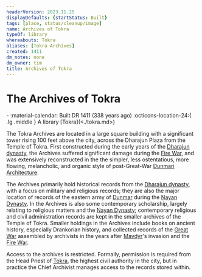 ```yaml
---
headerVersion: 2023.11.25
displayDefaults: {startStatus: Built}
tags: [place, status/cleanup/image]
name: Archives of Tokra
typeOf: library
whereabouts: Tokra
aliases: [Tokra Archives]
created: 1411
dm_notes: none
dm_owner: tim
title: Archives of Tokra
---
```

# The Archives of Tokra
<div class="grid cards ext-narrow-margin ext-one-column" markdown>
-  
   :material-calendar: Built DR 1411 (338 years ago)  
    :octicons-location-24:{ .lg .middle } A library [Tokra](<./tokra.md>)  
</div>


The Tokra Archives are located in a large square building with a significant tower rising 100 feet above the city, across the Dharajun Plaza from the Temple of Tokra. First constructed during the early years of the [Dharajun dynasty](<../../../../../../groups/dunmari-dynasties/dharajun-dynasty.md>), the Archives suffered significant damage during the [Fire War](<../../../../../../events/1500s/fire-war.md>), and was extensively reconstructed in the the simpler, less ostentatious, more flowing, melancholic, and organic style of post-Great-War [Dunmari Architecture](<../../dunmari-architecture.md>). 

The Archives primarily hold historical records from the [Dharajun dynasty](<../../../../../../groups/dunmari-dynasties/dharajun-dynasty.md>), with a focus on military and religious records; they are also the major location of records of the eastern army of [Dunmar](<../../dunmar.md>) during the [Nayan Dynasty](<../../../../../../groups/dunmari-dynasties/nayan-dynasty.md>). In the Archives is also some contemporary scholarship, largely relating to religious matters and the [Nayan Dynasty](<../../../../../../groups/dunmari-dynasties/nayan-dynasty.md>); contemporary religious and civil administration records are kept in the smaller archives of the Temple of Tokra. Smaller holdings in the Archives include books on ancient history, especially Drankorian history, and collected records of the [Great War](<../../../../../../events/1500s/great-war.md>) assembled by archivists in the years after [Mavdyr](<../../../../../../people/historical-figures/mavdyr.md>)'s invasion and the [Fire War](<../../../../../../events/1500s/fire-war.md>).

Access to the archives is restricted. Formally, permission is required from the Head Priest of [Tokra](<./tokra.md>), the highest civil authority in the city, but in practice the Chief Archivist manages access to the records stored within.

